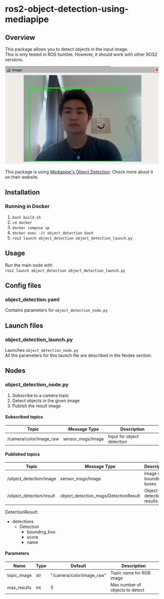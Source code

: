 # ros2-object-detection-using-mediapipe
## Overview
This package allows you to detect objects in the input image.  
This is only tested in ROS humble. However, it should work with other ROS2 versions.  

![](./images_for_readme/object_detection.png)


This package is using [Mediapipe's Object Detection](https://developers.google.com/mediapipe/solutions/vision/object_detector). Check more about it on their website.

## Installation
### Running in Docker
1. `bash build.sh`
2. `cd docker`
3. `docker compose up`
4. `docker exec -it object_detection bash`
5. `ros2 launch object_detection object_detection_launch.py`

## Usage
Run the main node with  
`ros2 launch object_detection object_detection_launch.py`

## Config files
### object_detection.yaml
Contains parameters for `object_detection_node.py`

## Launch files
### object_detection_launch.py
Launches `object_detection_node.py`  
All the parameters for this launch file are described in the Nodes section.

## Nodes
### object_detection_node.py
1. Subscribe to a camera topic
2. Detect objects in the given image
3. Publish the result image


#### Subscribed topics
| Topic | Message Type | Description |
|-------|---|---|
| /camera/color/image_raw | sensor_msgs/Image | Input for object detection |

#### Published topics
| Topic | Message Type | Description |
|-------|---|---|
| /object_detection/image | sensor_msgs/Image | Image with bounding boxes |
| /object_detection/result | object_detection_msgs/DetectionResult | Object detection results|

DetectionResult:
- detections
    - Detection
        - bounding_box
        - score
        - name


#### Parameters
| Name | Type | Default | Description |
|-------|---|---|---|
| topic_image | str | "/camera/color/image_raw" | Topic name for RGB image |
| max_results | int | 5 | Max number of objects to detect |